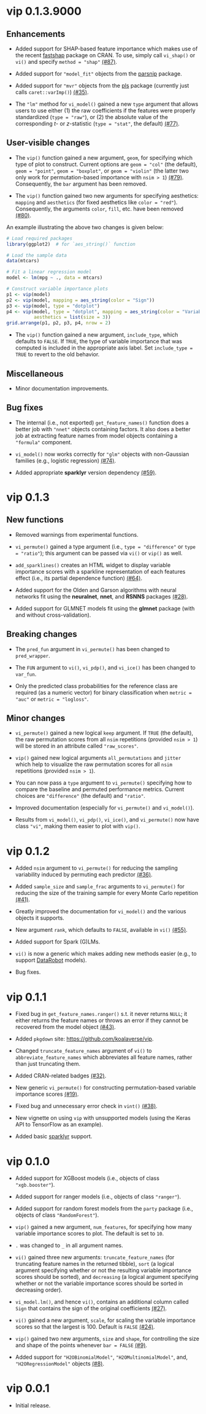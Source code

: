 # vip 0.1.3.9000

## Enhancements

* Added support for SHAP-based feature importance which makes use of the recent [fastshap](https://cran.r-project.org/package=fastshap) package on CRAN. To use, simply call `vi_shap()` or `vi()` and specify `method = "shap"` [(#87)](https://github.com/koalaverse/vip/issues/87).

* Added support for `"model_fit"` objects from the [parsnip](https://cran.r-project.org/package=parsnip) package.

* Added support for `"mvr"` objects from the [pls](https://cran.r-project.org/package=pls) package (currently just calls `caret::varImp()`) [(#35)](https://github.com/koalaverse/vip/issues/35).

* The `"lm"` method for `vi_model()` gained a new `type` argument that allows users
to use either (1) the raw coefficients if the features were properly standardized (`type = "raw"`), or (2) the absolute value of the corresponding *t*- or *z*-statistic (`type = "stat"`, the default) [(#77)](https://github.com/koalaverse/vip/issues/77).

## User-visible changes

* The `vip()` function gained a new argument, `geom`, for specifying which type of plot to construct. Current options are `geom = "col"` (the default), `geom = "point"`, `geom = "boxplot"`, or `geom = "violin"` (the latter two only work for permutation-based importance with `nsim > 1`) [(#79)](https://github.com/koalaverse/vip/issues/79). Consequently, the `bar` argument has been removed.

* The `vip()` function gained two new arguments for specifying aesthetics: `mapping` and `aesthetics` (for fixed aesthetics like `color = "red"`). Consequently, the arguments `color`, `fill`, etc. have been removed [(#80)](https://github.com/koalaverse/vip/issues/80).

An example illustrating the above two changes is given below:
```r
# Load required packages
library(ggplot2)  # for `aes_string()` function

# Load the sample data
data(mtcars)

# Fit a linear regression model
model <- lm(mpg ~ ., data = mtcars)

# Construct variable importance plots
p1 <- vip(model)
p2 <- vip(model, mapping = aes_string(color = "Sign"))
p3 <- vip(model, type = "dotplot")
p4 <- vip(model, type = "dotplot", mapping = aes_string(color = "Variable"),
          aesthetics = list(size = 3))
grid.arrange(p1, p2, p3, p4, nrow = 2)
```

* The `vip()` function gained a new argument, `include_type`, which defaults to `FALSE`. If `TRUE`, the type of variable importance that was computed is included in the appropriate axis label. Set `include_type = TRUE` to revert to the old behavior.

## Miscellaneous

* Minor documentation improvements.

## Bug fixes

* The internal (i.e., not exported) `get_feature_names()` function does a better job with `"nnet"` objects containing factors. It also does a better job at extracting feature names from model objects containing a `"formula"` component.

* `vi_model()` now works correctly for `"glm"` objects with non-Gaussian families (e.g., logistic regression) [(#74)](https://github.com/koalaverse/vip/issues/74).

* Added appropriate **sparklyr** version dependency [(#59)](https://github.com/koalaverse/vip/issues/59).


# vip 0.1.3

## New functions

* Removed warnings from experimental functions.

* `vi_permute()` gained a type argument (i.e., `type = "difference"` or `type = "ratio"`); this argument can be passed via `vi()` or `vip()` as well.

* `add_sparklines()` creates an HTML widget to display variable importance scores with a sparkline representation of each features effect (i.e., its partial dependence function) [(#64)](https://github.com/koalaverse/vip/issues/64).

* Added support for the Olden and Garson algorithms with neural networks fit using the __neuralnet__, __nnet__, and __RSNNS__ packages [(#28)](https://github.com/koalaverse/vip/issues/28).

* Added support for GLMNET models fit using the __glmnet__ package (with and without cross-validation).

## Breaking changes

* The `pred_fun` argument in `vi_permute()` has been changed to `pred_wrapper`.

* The `FUN` argument to `vi()`, `vi_pdp()`, and `vi_ice()` has been changed to `var_fun`.

* Only the predicted class probabilities for the reference class are required (as a numeric vector) for binary classification when `metric = "auc"` or `metric = "logloss"`.


## Minor changes

* `vi_permute()` gained a new logical `keep` argument. If `TRUE` (the default), the raw permutation scores from all `nsim` repetitions (provided `nsim > 1`) will be stored in an attribute called `"raw_scores"`.

* `vip()` gained new logical arguments `all_permutations` and `jitter ` which help to visualize the raw permutation scores for all `nsim` repetitions (provided `nsim > 1`).

* You can now pass a `type` argument to `vi_permute()` specifying how to compare the baseline and permuted performance metrics. Current choices are `"difference"` (the default) and `"ratio"`.

* Improved documentation (especially for `vi_permute()` and `vi_model()`).

* Results from `vi_model()`, `vi_pdp()`, `vi_ice()`, and `vi_permute()` now have class `"vi"`, making them easier to plot with `vip()`.


# vip 0.1.2

* Added `nsim` argument to `vi_permute()` for reducing the sampling variability induced by permuting each predictor [(#36)](https://github.com/koalaverse/vip/issues/36).

* Added `sample_size` and `sample_frac` arguments to `vi_permute()` for reducing the size of the training sample for every Monte Carlo repetition [(#41)](https://github.com/koalaverse/vip/issues/41).

* Greatly improved the documentation for `vi_model()` and the various objects it supports.

* New argument `rank`, which defaults to `FALSE`, available in `vi()` [(#55)](https://github.com/koalaverse/vip/issues/55).

* Added support for Spark (G)LMs.

* `vi()` is now a generic which makes adding new methods easier (e.g., to support [DataRobot](https://www.datarobot.com/) models).

* Bug fixes.


# vip 0.1.1

* Fixed bug in `get_feature_names.ranger()` s.t. it never returns `NULL`; it either returns the feature names or throws an error if they cannot be recovered from the model object [(#43)](https://github.com/koalaverse/vip/issues/43).

* Added `pkgdown` site: https://github.com/koalaverse/vip.

* Changed `truncate_feature_names` argument of `vi()` to `abbreviate_feature_names` which abbreviates all feature names, rather than just truncating them.

* Added CRAN-related badges [(#32)](https://github.com/koalaverse/vip/issues/32).

* New generic `vi_permute()` for constructing permutation-based variable importance scores [(#19)](https://github.com/koalaverse/vip/issues/19).

* Fixed bug and unnecessary error check in `vint()` [(#38)](https://github.com/koalaverse/vip/issues/38).

* New vignette on using `vip` with unsupported models (using the Keras API to TensorFlow as an example).

* Added basic [sparklyr](http://spark.rstudio.com/mlib/) support.


# vip 0.1.0

* Added support for XGBoost models (i.e., objects of class `"xgb.booster"`).

* Added support for ranger models (i.e., objects of class `"ranger"`).

* Added support for random forest models from the `party` package (i.e., objects of class `"RandomForest"`).

* `vip()` gained a new argument, `num_features`, for specifying how many variable importance scores to plot. The default is set to `10`.

* `.` was changed to `_` in all argument names.

* `vi()` gained three new arguments: `truncate_feature_names` (for truncating feature names in the returned tibble), `sort` (a logical argument specifying whether or not the resulting variable importance scores should be sorted), and `decreasing` (a logical argument specifying whether or not the variable importance scores should be sorted in decreasing order).

* `vi_model.lm()`, and hence `vi()`, contains an additional column called `Sign` that contains the sign of the original coefficients [(#27)](https://github.com/koalaverse/vip/issues/27).

* `vi()` gained a new argument, `scale`, for scaling the variable importance scores so that the largest is 100. Default is `FALSE` [(#24)](https://github.com/koalaverse/vip/issues/24). 

* `vip()` gained two new arguments, `size` and `shape`, for controlling the size and shape of the points whenever `bar = FALSE` [(#9)](https://github.com/koalaverse/vip/issues/9).

* Added support for `"H2OBinomialModel"`, `"H2OMultinomialModel"`, and, `"H2ORegressionModel"` objects [(#8)](https://github.com/koalaverse/vip/issues/8).


# vip 0.0.1

* Initial release.
